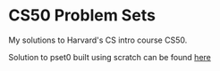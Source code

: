 # CS50 Problem Sets

My solutions to Harvard's CS intro course CS50.

Solution to pset0 built using scratch can be found [here](https://scratch.mit.edu/projects/216066175/)
